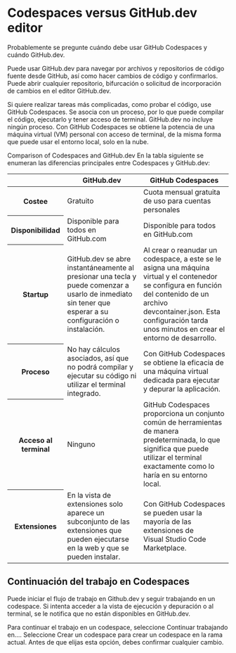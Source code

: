 # Codespaces versus GitHub.dev editor

Probablemente se pregunte cuándo debe usar GitHub Codespaces y cuándo GitHub.dev.

Puede usar GitHub.dev para navegar por archivos y repositorios de código fuente desde GitHub, así como hacer cambios de código y confirmarlos. Puede abrir cualquier repositorio, bifurcación o solicitud de incorporación de cambios en el editor GitHub.dev.

Si quiere realizar tareas más complicadas, como probar el código, use GitHub Codespaces. Se asocia con un proceso, por lo que puede compilar el código, ejecutarlo y tener acceso de terminal. GitHub.dev no incluye ningún proceso. Con GitHub Codespaces se obtiene la potencia de una máquina virtual (VM) personal con acceso de terminal, de la misma forma que puede usar el entorno local, solo en la nube.

Comparison of Codespaces and GitHub.dev
En la tabla siguiente se enumeran las diferencias principales entre Codespaces y GitHub.dev:

<table aria-label="Comparison of Codespaces and GitHub.dev" class="table">
    <thead>
        <tr>
            <th></th>
            <th scope="col">GitHub.dev</th>
            <th scope="col">GitHub Codespaces</th>
        </tr>
    </thead>
    <tbody>
        <tr>
            <th scope="row">Costee</th>
            <td>Gratuito</td>
            <td>Cuota mensual gratuita de uso para cuentas personales</td>
        </tr>
        <tr>
            <th scope="row">Disponibilidad</th>
            <td>Disponible para todos en GitHub.com</td>
            <td>Disponible para todos en GitHub.com</td>
        </tr>
        <tr>
            <th scope="row">Startup</th>
            <td>GitHub.dev se abre instantáneamente al presionar una tecla y puede comenzar a usarlo de inmediato sin tener que esperar a su configuración o instalación.</td>
            <td>Al crear o reanudar un codespace, a este se le asigna una máquina virtual y el contenedor se configura en función del contenido de un archivo devcontainer.json. Esta configuración tarda unos minutos en crear el entorno de desarrollo.</td>
        </tr>
        <tr>
            <th scope="row">Proceso</th>
            <td>No hay cálculos asociados, así que no podrá compilar y ejecutar su código ni utilizar el terminal integrado.</td>
            <td>Con GitHub&nbsp;Codespaces se obtiene la eficacia de una máquina virtual dedicada para ejecutar y depurar la aplicación.</td>
        </tr>
        <tr>
            <th scope="row">Acceso al terminal</th>
            <td>Ninguno</td>
            <td>GitHub&nbsp;Codespaces proporciona un conjunto común de herramientas de manera predeterminada, lo que significa que puede utilizar el terminal exactamente como lo haría en su entorno local.</td>
        </tr>
        <tr>
            <th scope="row">Extensiones</th>
            <td>En la vista de extensiones solo aparece un subconjunto de las extensiones que pueden ejecutarse en la web y que se pueden instalar.</td>
            <td>Con GitHub Codespaces se pueden usar la mayoría de las extensiones de Visual&nbsp;Studio Code Marketplace.</td>
        </tr>
    </tbody>
</table>

## Continuación del trabajo en Codespaces

Puede iniciar el flujo de trabajo en Github.dev y seguir trabajando en un codespace. Si intenta acceder a la vista de ejecución y depuración o al terminal, se le notifica que no están disponibles en GitHub.dev.

Para continuar el trabajo en un codespace, seleccione Continuar trabajando en.... Seleccione Crear un codespace para crear un codespace en la rama actual. Antes de que elijas esta opción, debes confirmar cualquier cambio.
